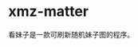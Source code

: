 # xmz-matter
看妹子是一款可刷新随机妹子图的程序。
<!-- 2019.8.30更新 -->
<!-- 作者QQ 925942888-->
<!-- 作者博客：http://ue.hl-5.com -->
